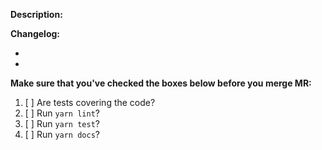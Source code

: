 **Description:**



**Changelog:**

-
-

**Make sure that you've checked the boxes below before you merge MR:**

1. [ ] Are tests covering the code?
2. [ ] Run `yarn lint`?
3. [ ] Run `yarn test`?
4. [ ] Run `yarn docs`?
